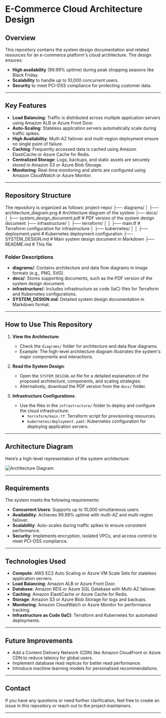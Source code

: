# E-Commerce Cloud Architecture Design

## **Overview**
This repository contains the system design documentation and related resources for an e-commerce platform's cloud architecture. The design ensures:
- **High availability** (99.99% uptime) during peak shopping seasons like Black Friday.
- **Scalability** to handle up to 10,000 concurrent users.
- **Security** to meet PCI-DSS compliance for protecting customer data.

---

## **Key Features**
- **Load Balancing**: Traffic is distributed across multiple application servers using Amazon ALB or Azure Front Door.
- **Auto-Scaling**: Stateless application servers automatically scale during traffic spikes.
- **High Availability**: Multi-AZ failover and multi-region deployment ensure no single point of failure.
- **Caching**: Frequently accessed data is cached using Amazon ElastiCache or Azure Cache for Redis.
- **Centralized Storage**: Logs, backups, and static assets are securely stored in Amazon S3 or Azure Blob Storage.
- **Monitoring**: Real-time monitoring and alerts are configured using Amazon CloudWatch or Azure Monitor.

---

## **Repository Structure**
The repository is organized as follows:
project-repo/
├── diagrams/
│ ├── architecture_diagram.png # Architecture diagram of the system
├── docs/
│ ├── system_design_document.pdf # PDF version of the system design document
├── infrastructure/
│ ├── terraform/
│ │ ├── main.tf # Terraform configuration for infrastructure
│ ├── kubernetes/
│ │ ├── deployment.yaml # Kubernetes deployment configuration
├── SYSTEM_DESIGN.md # Main system design document in Markdown
├── README.md # This file
### **Folder Descriptions**
- **diagrams/**: Contains architecture and data flow diagrams in image formats (e.g., PNG, SVG).
- **docs/**: Stores supporting documents, such as the PDF version of the system design document.
- **infrastructure/**: Includes infrastructure as code (IaC) files for Terraform and Kubernetes configurations.
- **SYSTEM_DESIGN.md**: Detailed system design documentation in Markdown format.

---

## **How to Use This Repository**

1. **View the Architecture**:
   - Check the `diagrams/` folder for architecture and data flow diagrams.
   - Example: The high-level architecture diagram illustrates the system's major components and interactions.

2. **Read the System Design**:
   - Open the `SYSTEM_DESIGN.md` file for a detailed explanation of the proposed architecture, components, and scaling strategies.
   - Alternatively, download the PDF version from the `docs/` folder.

3. **Infrastructure Configurations**:
   - Use the files in the `infrastructure/` folder to deploy and configure the cloud infrastructure:
     - `terraform/main.tf`: Terraform script for provisioning resources.
     - `kubernetes/deployment.yaml`: Kubernetes configuration for deploying application servers.

---

## **Architecture Diagram**
Here’s a high-level representation of the system architecture:

![Architecture Diagram](diagrams/architecture_diagram.png)

---

## **Requirements**
The system meets the following requirements:
- **Concurrent Users**: Supports up to 10,000 simultaneous users.
- **Availability**: Achieves 99.99% uptime with multi-AZ and multi-region failover.
- **Scalability**: Auto-scales during traffic spikes to ensure consistent performance.
- **Security**: Implements encryption, isolated VPCs, and access control to meet PCI-DSS compliance.

---

## **Technologies Used**
- **Compute**: AWS EC2 Auto Scaling or Azure VM Scale Sets for stateless application servers.
- **Load Balancing**: Amazon ALB or Azure Front Door.
- **Database**: Amazon RDS or Azure SQL Database with Multi-AZ failover.
- **Caching**: Amazon ElastiCache or Azure Cache for Redis.
- **Storage**: Amazon S3 or Azure Blob Storage for logs and backups.
- **Monitoring**: Amazon CloudWatch or Azure Monitor for performance tracking.
- **Infrastructure as Code (IaC)**: Terraform and Kubernetes for automated deployments.

---

## **Future Improvements**
- Add a Content Delivery Network (CDN) like Amazon CloudFront or Azure CDN to reduce latency for global users.
- Implement database read replicas for better read performance.
- Introduce machine learning models for personalized recommendations.

---

## **Contact**
If you have any questions or need further clarification, feel free to create an issue in this repository or reach out to the project maintainers.

---
